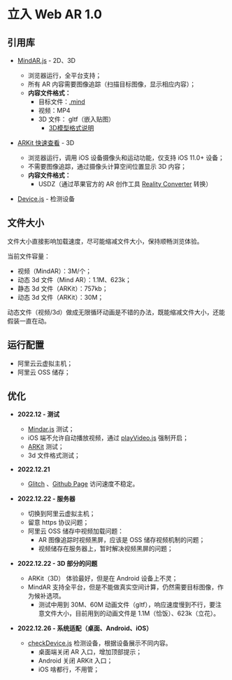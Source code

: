 # 立入 Web AR 1.0

## 引用库
- [MindAR.js](https://hiukim.github.io/mind-ar-js-doc/) - 2D、3D
  - 浏览器运行，全平台支持；
  - 所有 AR 内容需要图像追踪（扫描目标图像，显示相应内容）；
  - **内容文件格式：**
    - 目标文件：[.mind](https://hiukim.github.io/mind-ar-js-doc/tools/compile)
    - 视频：MP4
    - 3D 文件： gltf（嵌入贴图）
      - [3D模型格式说明](https://threejs.org/docs/#manual/zh/introduction/Loading-3D-models)
- [ARKit 快速查看](https://developer.apple.com/cn/documentation/arkit/previewing_a_model_with_ar_quick_look/) - 3D
  - 浏览器运行，调用 iOS 设备摄像头和运动功能，仅支持 iOS 11.0+ 设备；
  - 不需要图像追踪，通过摄像头计算空间位置显示 3D 内容；
  - **内容文件格式：**
     - USDZ（通过苹果官方的 AR 创作工具 [Reality Converter](https://developer.apple.com/cn/augmented-reality/tools/) 转换）

- [Device.js](https://github.com/matthewhudson/current-device) - 检测设备

## 文件大小
文件大小直接影响加载速度，尽可能缩减文件大小，保持顺畅浏览体验。

当前文件容量：
- 视频（MindAR）：3M/个；
- 动态 3d 文件（Mind AR）：1.1M、623k；
- 静态 3d 文件（ARKit）：757kb；
- 动态 3d 文件（ARKit）：30M；

动态文件（视频/3d）做成无限循环动画是不错的办法，既能缩减文件大小，还能假装一直在动。

## 运行配置
* 阿里云云虚拟主机；
* 阿里云 OSS 储存；

## 优化
- **2022.12 - 测试**
  - [Mindar.js](https://hiukim.github.io/mind-ar-js-doc/) 测试；
  - iOS 端不允许自动播放视频，通过 [playVideo.js](playVideo.js) 强制开启；
  - [ARKit](https://developer.apple.com/cn/documentation/arkit/) 测试；
  - 3d 文件格式测试；

- **2022.12.21**
  -  [Glitch](https://glitch.com/) 、[Github Page](https://pages.github.com/)  访问速度不稳定。

- **2022.12.22 - 服务器**
  - 切换到阿里云虚拟主机； 
  - 留意 https 协议问题；
  - 阿里云 OSS 储存中视频加载问题：
    - AR 图像追踪时视频黑屏，应该是 OSS 储存视频机制的问题；
    - 视频储存在服务器上，暂时解决视频黑屏的问题；

- **2022.12.22 - 3D 部分的问题**
  - ARKit（3D） 体验最好，但是在 Android 设备上不灵；
  - MindAR 支持全平台，但是不能做真实空间计算，仍然需要目标图像，作为候补选项。
    - 测试中用到 30M、60M 动画文件（gltf），响应速度慢到不行，要注意文件大小，目前用到的动画文件是 1.1M（恰饭）、623k（立花）。

- **2022.12.26 - 系统适配（桌面、Android、iOS）**
  - [checkDevice.js](checkDevice.js) 检测设备，根据设备展示不同内容。
    - 桌面端关闭 AR 入口，增加顶部提示；
    - Android 关闭 ARKit 入口；
    - iOS 啥都行，不用管；